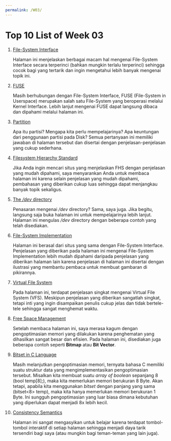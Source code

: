 ```yaml
---
permalink: /W03/
---
```

# Top 10 List of Week 03

1. [File-System Interface](https://www.cs.uic.edu/~jbell/CourseNotes/OperatingSystems/10_FileSystemInterface.html)

    Halaman ini menjelaskan berbagai macam hal mengenai File-System Interface secara terperinci (bahkan mungkin terlalu terperinci) sehingga cocok bagi yang tertarik dan ingin mengetahui lebih banyak mengenai topik ini.

2. [FUSE](https://www.kernel.org/doc/html/latest/filesystems/fuse.html)

    Masih berhubungan dengan File-System Interface, FUSE (File-System in Userspace) merupakan salah satu File-System yang beroperasi melalui Kernel Interface. Lebih lanjut mengenai FUSE dapat langsung dibaca dan dipahami melalui halaman ini.
    
3. [Partition](https://techterms.com/definition/partition)

    Apa itu partisi? Mengapa kita perlu mempelajarinya? Apa keuntungan dari penggunaan partisi pada Disk? Semua pertanyaan ini memiliki jawaban di halaman tersebut dan disertai dengan penjelasan-penjelasan yang cukup sederhana.

4. [Filesystem Hierarchy Standard](https://refspecs.linuxfoundation.org/FHS_3.0/fhs/index.html)

    Jika Anda ingin mencari situs yang menjelaskan FHS dengan penjelasan yang mudah dipahami, saya menyarankan Anda untuk membaca halaman ini karena selain penjelasan yang mudah dipahami, pembahasan yang diberikan cukup luas sehingga dapat menjangkau banyak topik sekaligus.

5. [The */dev* directory](https://tldp.org/LDP/sag/html/dev-fs.html#:~:text=The%20%2Fdev%20directory%20contains%20the,the%20%2Fdev%2FMAKEDEV%20script.)

    Penasaran mengenai */dev* directory? Sama, saya juga. Jika begitu, langsung saja buka halaman ini untuk mempelajarinya lebih lanjut. Halaman ini mengulas */dev* directory dengan beberapa contoh yang telah disediakan.

6. [File-System Implementation](https://www.cs.uic.edu/~jbell/CourseNotes/OperatingSystems/12_FileSystemImplementation.html)

    Halaman ini berasal dari situs yang sama dengan File-System Interface. Penjelasan yang diberikan pada halaman ini mengenai File-System Implementation lebih mudah dipahami daripada penjelasan yang diberikan halaman lain karena penjelasan di halaman ini disertai dengan ilustrasi yang membantu pembaca untuk membuat gambaran di pikirannya.
    
7. [Virtual File System](http://openstorage.gunadarma.ac.id/linux/docs/v06/Kuliah/SistemOperasi/BUKU/SistemOperasi-4.X-2/ch16s05.html)

    Pada halaman ini, terdapat penjelasan singkat mengenai Virtual File System (VFS). Meskipun penjelasan yang diberikan sangatlah singkat, tetapi inti yang ingin disampaikan penulis cukup jelas dan tidak bertele-tele sehingga sangat menghemat waktu.
    
8. [Free Space Management](https://www.geeksforgeeks.org/free-space-management-in-operating-system/)

    Setelah membaca halaman ini, saya merasa kagum dengan pengoptimasian memori yang dilakukan karena penghematan yang dihasilkan sangat besar dan efisien. Pada halaman ini, disediakan juga beberapa contoh seperti **Bitmap** atau **Bit Vector**.

9. [Bitset in C Language](http://cplusplus.com/reference/bitset/bitset/bitset/)

    Masih melanjutkan pengoptimasian memori, ternyata bahasa C memiliki suatu struktur data yang mengimplementasikan pengoptimasian tersebut. Misalkan kita membuat suatu *array of boolean* sepanjang 8 (bool temp[8];), maka kita memerlukan memori berukuran 8 Byte. Akan tetapi, apabila kita menggunakan *bitset* dengan panjang yang sama (bitset<8> temp), maka kita hanya memerlukan memori berukuran 1 Byte. Ini sungguh pengoptimasian yang luar biasa dimana kebutuhan yang diperlukan dapat menjadi 8x lebih kecil.

10. [Consistency Semantics](http://users.cs.cf.ac.uk/O.F.Rana/os/lectureos11/node11.html)

    Halaman ini sangat mengasyikan untuk belajar karena terdapat tombol-tombol interaktif di setiap halaman sehingga menjadi daya tarik tersendiri bagi saya (atau mungkin bagi teman-teman yang lain juga).
